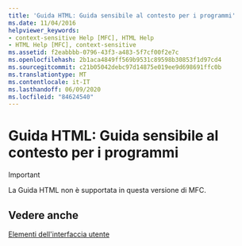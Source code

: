 ```yaml
---
title: 'Guida HTML: Guida sensibile al contesto per i programmi'
ms.date: 11/04/2016
helpviewer_keywords:
- context-sensitive Help [MFC], HTML Help
- HTML Help [MFC], context-sensitive
ms.assetid: f2eabbbb-0796-43f3-a483-5f7cf00f2e7c
ms.openlocfilehash: 2b1aca4849ff569b9531c89598b30853f1d97cd4
ms.sourcegitcommit: c21b05042debc97d14875e019ee9d698691ffc0b
ms.translationtype: MT
ms.contentlocale: it-IT
ms.lasthandoff: 06/09/2020
ms.locfileid: "84624540"
---
```

# <a name="html-help-context-sensitive-help-for-your-programs"></a>Guida HTML: Guida sensibile al contesto per i programmi

> [!IMPORTANT]
> La Guida HTML non è supportata in questa versione di MFC.

## <a name="see-also"></a>Vedere anche

[Elementi dell'interfaccia utente](user-interface-elements-mfc.md)
